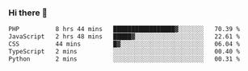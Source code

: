 ### Hi there 🌱
<!--START_SECTION:waka-->

```txt
PHP          8 hrs 44 mins   █████████████████▓░░░░░░░   70.39 %
JavaScript   2 hrs 48 mins   █████▓░░░░░░░░░░░░░░░░░░░   22.61 %
CSS          44 mins         █▓░░░░░░░░░░░░░░░░░░░░░░░   06.04 %
TypeScript   2 mins          ░░░░░░░░░░░░░░░░░░░░░░░░░   00.40 %
Python       2 mins          ░░░░░░░░░░░░░░░░░░░░░░░░░   00.31 %
```

<!--END_SECTION:waka-->
<!--
**Dieg0raf/Dieg0raf** is a ✨ _special_ ✨ repository because its `README.md` (this file) appears on your GitHub profile.

Here are some ideas to get you started:

- 🔭 I’m currently working on ...
- 🌱 I’m currently learning ...
- 👯 I’m looking to collaborate on ...
- 🤔 I’m looking for help with ...
- 💬 Ask me about ...
- 📫 How to reach me: ...
- 😄 Pronouns: ...
- ⚡ Fun fact: ...
-->
